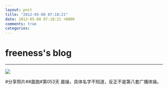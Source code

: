 ```yaml
---
layout: post
title: "2012-05-08 07:18:21"
date: 2012-05-08 07:18:21 +0800
comments: true
categories: 
---
```


# freeness's blog

----------

![](http://okqmqrbgo.bkt.clouddn.com/201205080718211.jpg)

>
\#分享照片\#\#晨跑\#第053天 晨操，具体名字不知道，反正不是第八套广播体操。